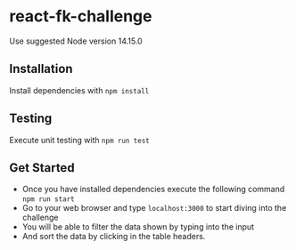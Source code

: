 # react-fk-challenge

Use suggested Node version 14.15.0

## Installation
Install dependencies with ```npm install``` 

## Testing
Execute unit testing with ```npm run test``` 

## Get Started
- Once you have installed dependencies execute the following command ```npm run start```
- Go to your web browser and type ```localhost:3000``` to start diving into the challenge
- You will be able to filter the data shown by typing into the input
- And sort the data by clicking in the table headers.